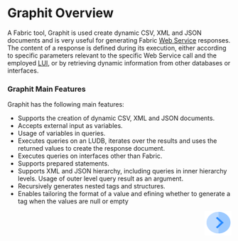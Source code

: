 # Graphit Overview

A Fabric tool, Graphit is used create dynamic CSV, XML and JSON documents and is very useful for generating Fabric [Web Service](/articles/15_web_services/01_web_services_overview.md) responses. The content of a response is defined during its execution, either according to specific parameters relevant to the specific Web Service call and the employed [LUI](/articles/01_fabric_overview/02_fabric_glossary.md#lui), or by retrieving dynamic information from other databases or interfaces.

### Graphit Main Features

Graphit has the following main features: 
- Supports the creation of dynamic CSV, XML and JSON documents. 
- Accepts external input as variables. 
- Usage of variables in queries.
- Executes queries on an LUDB, iterates over the results and uses the returned values to create the response document.
- Executes queries on interfaces other than Fabric.
- Supports prepared statements.
- Supports XML and JSON hierarchy, including queries in inner hierarchy levels. Usage of outer level query result as an argument. 
- Recursively generates nested tags and structures.
- Enables tailoring the format of a value and efining whether to generate a tag when the values are null or empty
 



[<img align="right" width="60" height="54" src="/articles/images/Next.png">](/articles/15_web_services/Graphit/02_create_and_edit_a_graphit_file.md)

